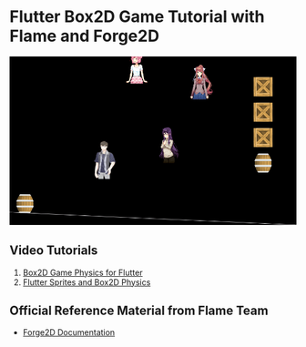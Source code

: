 # Flutter Box2D Game Tutorial with Flame and Forge2D

![screenshot](docs/sceenshot2.gif)

## Video Tutorials

1. [Box2D Game Physics for Flutter](https://youtu.be/EzyJd-DvW58)
2. [Flutter Sprites and Box2D Physics](https://youtu.be/s9KRmHze3ho)

## Official Reference Material from Flame Team

* [Forge2D Documentation](https://docs.flame-engine.org/1.2.0/flame_forge2d/forge2d.html)

